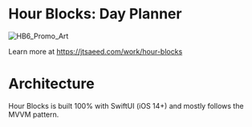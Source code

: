 # Hour Blocks: Day Planner

![HB6_Promo_Art](https://user-images.githubusercontent.com/5303889/112391113-c4a0f800-8ccd-11eb-9655-4e2d0d57ca8c.png)

Learn more at https://jtsaeed.com/work/hour-blocks

# Architecture

Hour Blocks is built 100% with SwiftUI (iOS 14+) and mostly follows the MVVM pattern.
